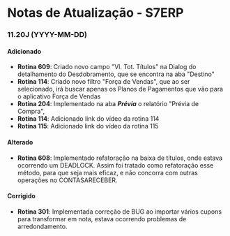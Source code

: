 # Notas de Atualização - S7ERP

### 11.20J (YYYY-MM-DD)

#### Adicionado

 * **Rotina 609**: Criado novo campo "Vl. Tot. Títulos" na Dialog do detalhamento do Desdobramento, que se encontra na aba "Destino"
 * **Rotina 114**: Criado novo filtro "Força de Vendas", que ao ser selecionado, irá buscar apenas os Planos de Pagamentos que vão para o aplicativo Força de Vendas
 * **Rotina 204**: Implementado na aba ***Prévia*** o relatório "Prévia de Compra",
 * **Rotina 114**: Adicionado link do vídeo da rotina 114
 * **Rotina 115**: Adicionado link do vídeo da rotina 115
 
 #### Alterado
 
 * **Rotina 608**: Implementado refatoração na baixa de títulos, onde estava ocorrendo um DEADLOCK. Assim foi tratado como refatoração esse método, para que seja mais eficaz, e
 não concorra com outras operações no CONTASARECEBER.
 
  #### Corrigido
 
 * **Rotina 301**: Implementada correção de BUG ao importar vários cupons para transformar em nota, estava ocorrendo problemas de arredondamento.
